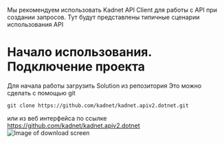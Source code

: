 ﻿Мы рекомендуем использовать Kadnet API Client для работы с API при создании запросов.
Тут будут представлены типичные сценарии использования API

# Начало использования. Подключение проекта #
Для начала работы загрузить Solution из репозитория
Это можно сделать с помощью git
```
git clone https://github.com/kadnet/kadnet.apiv2.dotnet.git
```
или из веб интерфейса по ссылке<space><space>
https://github.com/kadnet/kadnet.apiv2.dotnet<space><space>
![Image of download screen](https://github.com/kadnet/kadnet.apiv2.dotnet/blob/master/Images/01.downloadApiClient.gif)